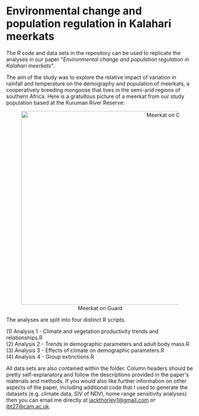 # Environmental change and population regulation in Kalahari meerkats

The R code and data sets in the repository can be used to replicate the analyses in our paper "_Environmental change and population regulation in Kalahari meerkats_".  
  
The aim of the study was to explore the relative impact of variation in rainfall and temperature on the demography and population of meerkats, a cooperatively breeding mongoose that lives in the semi-arid regions of southern Africa. Here is a gratuitous picture of a meerkat from our study population based at the Kuruman River Reserve:  

<figure style="text-align: center;">
  <img src="MeerkatOnGuard.JPG" alt="Meerkat on Guard", width="777", height="519">
  <figcaption>Meerkat on Guard</figcaption>
</figure>  

The analyses are split into four distinct R scripts.  
  
(1) Analysis 1 - Climate and vegetation productivity trends and relationships.R  
(2) Analysis 2 - Trends in demographic parameters and adult body mass.R  
(3) Analysis 3 - Effects of climate on demographic parameters.R  
(4) Analysis 4 - Group extinctions.R

  All data sets are also contained within the folder. Column headers should be pretty self-explanatory and follow the descriptions provided in the paper's materials and methods. If you would also like further information on other aspects of the paper, including additional code that I used to generate the datasets (e.g. climate data, SIV of NDVI, home range sensitivity analyses) then you can email me directly at jackthorley1@gmail.com or jbt27@cam.ac.uk. 
